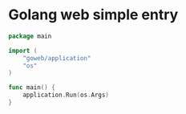 # Golang web simple entry


```go
package main

import (
	"goweb/application"
	"os"
)

func main() {
	application.Run(os.Args)
}

```